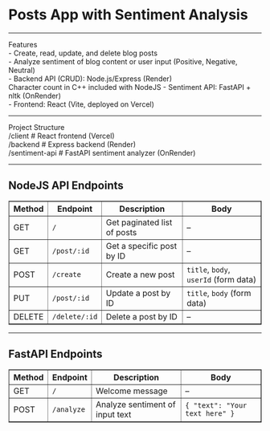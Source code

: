 <h1> Posts App with Sentiment Analysis </h1>
<hr>
Features <br>
- Create, read, update, and delete blog posts <br>
- Analyze sentiment of blog content or user input (Positive, Negative, Neutral) <br>
- Backend API (CRUD): Node.js/Express (Render) <br>
    Character count in C++ included with NodeJS
- Sentiment API: FastAPI + nltk (OnRender) <br>
- Frontend: React (Vite, deployed on Vercel) <br>
<hr>
Project Structure<br>
/client           # React frontend (Vercel) <br>
/backend          # Express backend (Render) <br>
/sentiment-api    # FastAPI sentiment analyzer (OnRender) <br>
<hr>
<h2>NodeJS API Endpoints</h2>
<table border="1" cellpadding="8" cellspacing="0">
  <thead>
    <tr>
      <th>Method</th>
      <th>Endpoint</th>
      <th>Description</th>
      <th>Body</th>
    </tr>
  </thead>
  <tbody>
    <tr>
      <td>GET</td>
      <td><code>/</code></td>
      <td>Get paginated list of posts</td>
      <td>–</td>
    </tr>
    <tr>
      <td>GET</td>
      <td><code>/post/:id</code></td>
      <td>Get a specific post by ID</td>
      <td>–</td>
    </tr>
    <tr>
      <td>POST</td>
      <td><code>/create</code></td>
      <td>Create a new post</td>
      <td><code>title</code>, <code>body</code>, <code>userId</code> (form data)</td>
    </tr>
    <tr>
      <td>PUT</td>
      <td><code>/post/:id</code></td>
      <td>Update a post by ID</td>
      <td><code>title</code>, <code>body</code> (form data)</td>
    </tr>
    <tr>
      <td>DELETE</td>
      <td><code>/delete/:id</code></td>
      <td>Delete a post by ID</td>
      <td>–</td>
    </tr>
  </tbody>
</table>

<hr />
<h2>FastAPI Endpoints</h2>
<table border="1" cellpadding="8" cellspacing="0">
  <thead>
    <tr>
      <th>Method</th>
      <th>Endpoint</th>
      <th>Description</th>
      <th>Body</th>
    </tr>
  </thead>
  <tbody>
    <tr>
      <td>GET</td>
      <td><code>/</code></td>
      <td>Welcome message</td>
      <td>–</td>
    </tr>
    <tr>
      <td>POST</td>
      <td><code>/analyze</code></td>
      <td>Analyze sentiment of input text</td>
      <td><code>{ "text": "Your text here" }</code></td>
    </tr>
  </tbody>
</table>



